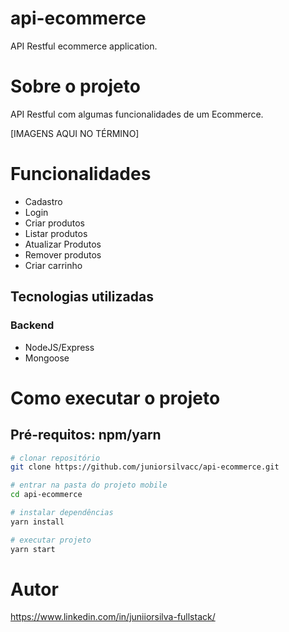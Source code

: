 # api-ecommerce
API Restful ecommerce application.

# Sobre o projeto
API Restful com algumas funcionalidades de um Ecommerce.

[IMAGENS AQUI NO TÉRMINO]

# Funcionalidades
  - Cadastro
  - Login
  - Criar produtos
  - Listar produtos
  - Atualizar Produtos
  - Remover produtos
  - Criar carrinho
  
## Tecnologias utilizadas
### Backend
  - NodeJS/Express
  - Mongoose

# Como executar o projeto

## Pré-requitos: npm/yarn 

```bash
# clonar repositório  
git clone https://github.com/juniorsilvacc/api-ecommerce.git

# entrar na pasta do projeto mobile
cd api-ecommerce

# instalar dependências
yarn install

# executar projeto
yarn start
```

# Autor

https://www.linkedin.com/in/juniiorsilva-fullstack/
